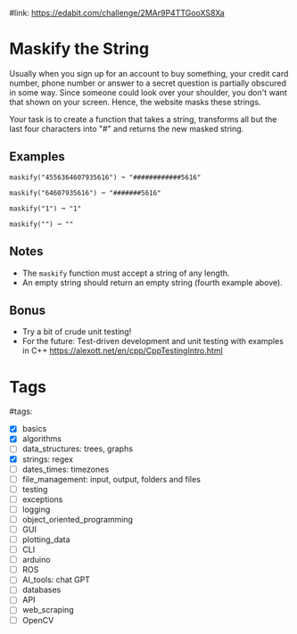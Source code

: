 #link: https://edabit.com/challenge/2MAr9P4TTGooXS8Xa



# Maskify the String

Usually when you sign up for an account to buy something, your credit card  number, phone number or answer to a secret question is partially obscured in some way. Since someone could look over your shoulder, you  don't want that shown on your screen. Hence, the website masks these  strings.

Your task is to create a function that takes a string, transforms all but the last four characters into "#" and returns the new masked string.

## Examples

```
maskify("4556364607935616") ➞ "############5616"

maskify("64607935616") ➞ "#######5616"

maskify("1") ➞ "1"

maskify("") ➞ ""
```

## Notes

- The `maskify` function must accept a string of any length.
- An empty string should return an empty string (fourth example above).

## Bonus

* Try a bit of crude unit testing!
* For the future: Test-driven development and unit testing with examples in C++ https://alexott.net/en/cpp/CppTestingIntro.html


# Tags

#tags: 
- [x] basics
- [x] algorithms
- [ ] data_structures: trees, graphs
- [x] strings: regex
- [ ] dates_times: timezones
- [ ] file_management: input, output, folders and files
- [ ] testing
- [ ] exceptions
- [ ] logging
- [ ] object_oriented_programming
- [ ] GUI
- [ ] plotting_data
- [ ] CLI
- [ ] arduino
- [ ] ROS
- [ ] AI_tools: chat GPT
- [ ] databases
- [ ] API
- [ ] web_scraping
- [ ] OpenCV